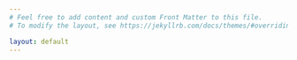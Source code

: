 ```yaml
---
# Feel free to add content and custom Front Matter to this file.
# To modify the layout, see https://jekyllrb.com/docs/themes/#overriding-theme-defaults

layout: default
---
```


<head>
<script type="text/javascript">
  var postsHref = 
  [
  {% for post in site.posts %}
  "{{ post.url }}"
  {% unless forloop.last %},{% endunless %}
  {% endfor %}
  ];
  var postsCats = 
  [
  {% for post in site.posts %}
    [{% for cat in post.categories %}"{{ cat }}"{% unless forloop.last %},{% endunless %}{% endfor %}]
  {% unless forloop.last %},{% endunless %}
  {% endfor %}
  ];
  var postsScats = 
  [
  {% for post in site.posts %}
    [{% for scat in post.subcategories %}"{{ scat }}"{% unless forloop.last %},{% endunless %}{% endfor %}]
  {% unless forloop.last %},{% endunless %}
  {% endfor %}
  ];
</script>

<script type="text/javascript">
    function filteredIndices(category) {
        var fi = [];
        for (var i = 0; i < postsCats.length; i++) {
            if (postsCats[i].includes(category)) {
            fi.push(i)
            }
        }
        return fi;
    }

    function nextPost(category)
    {
        var randomIndexUsed = [];
        var counter = 0;
        var numberOfPosts = 1;

        while (counter < numberOfPosts)
        {
            console.log(2);
            var randomIndex;
            var postHref;
            var postTitle;
            var res = "";
            var fi = filteredIndices(category);
            randomIndex = fi[Math.floor(Math.random() * fi.length)];
            if (randomIndexUsed.indexOf(randomIndex) == "-1")
            {
                postHref = postsHref[randomIndex];
                randomIndexUsed.push(randomIndex);
                counter++;
                return postHref;
            }
        }
    } 
    window.location.assign("/"+nextPost(window.location.hash.substr(1)).substr(1)+window.location.hash);
</script>
</head>
